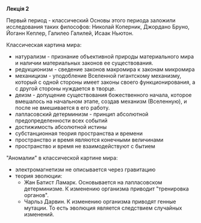 **Лекція 2**

Первый период - классический
Основы этого периода заложили исследования таких философов: Николай Коперник, Джордано Бруно, Йоганн Кеплер, Галилео Галилей, Исаак Ньютон.

Классическая картина мира:
 - натурализм - признание объективной природы материального мира и наличии материальных законов ее существования.
 - редукционизм - сведение законов макромира к законам микромира
 - механицизм - уподобление Вселенной гигантскому механизму, который с одной стороны имеет законы своего функционирования, а с другой стороны нуждается в творце.
 - деизм - допущение существования божественного начала, которое вмешалось на начальном этапе, создав механизм (Вселенную), и после не вмешивается в его работу.
 - лапласовский детерминизм - принцип абсолютной предопределенности всех событий
 - достижимость абсолютной истины
 - субстанционная теория пространства и времени
 - пространство и время являются конечными величинами
 - пространство и время не взаимодействуют с бытием

"Аномалии" в классической картине мира:
 - электромагнетизм не описывается через гравитацию
 - теория эволюции:
   - Жан Батист Ламарк. Основывается на лапласовском детерминизме. К изменению организма приводит "тренировка органов".
   - Чарльз Дарвин. К изменению организма приводят генные мутации. То есть эволюция является следствием случайных изменений.

